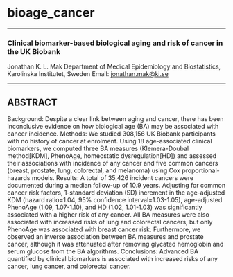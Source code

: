 # bioage_cancer

------------------------------------------------------------------------------------------------------------------
### Clinical biomarker-based biological aging and risk of cancer in the UK Biobank
Jonathan K. L. Mak
Department of Medical Epidemiology and Biostatistics, Karolinska Institutet, Sweden
Email: jonathan.mak@ki.se 

------------------------------------------------------------------------------------------------------------------
ABSTRACT
------------------------------------------------------------------------------------------------------------------
Background: Despite a clear link between aging and cancer, there has been inconclusive evidence on how biological age (BA) may be associated with cancer incidence.
Methods: We studied 308,156 UK Biobank participants with no history of cancer at enrolment. Using 18 age-associated clinical biomarkers, we computed three BA measures (Klemera-Doubal method[KDM], PhenoAge, homeostatic dysregulation[HD]) and assessed their associations with incidence of any cancer and five common cancers (breast, prostate, lung, colorectal, and melanoma) using Cox proportional-hazards models. 
Results: A total of 35,426 incident cancers were documented during a median follow-up of 10.9 years. Adjusting for common cancer risk factors, 1-standard deviation (SD) increment in the age-adjusted KDM (hazard ratio=1.04, 95% confidence interval=1.03-1.05), age-adjusted PhenoAge (1.09, 1.07-1.10), and HD (1.02, 1.01-1.03) was significantly associated with a higher risk of any cancer. All BA measures were also associated with increased risks of lung and colorectal cancers, but only PhenoAge was associated with breast cancer risk. Furthermore, we observed an inverse association between BA measures and prostate cancer, although it was attenuated after removing glycated hemoglobin and serum glucose from the BA algorithms.
Conclusions: Advanced BA quantified by clinical biomarkers is associated with increased risks of any cancer, lung cancer, and colorectal cancer.
